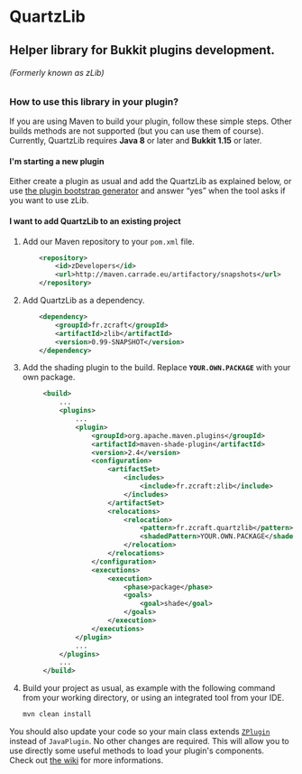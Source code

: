 QuartzLib
==========

Helper library for Bukkit plugins development.
----

###### (Formerly known as zLib)

### How to use this library in your plugin?

If you are using Maven to build your plugin, follow these simple steps. Other builds methods are not supported (but you can use them of course).  
Currently, QuartzLib requires **Java 8** or later and **Bukkit 1.15** or later.

#### I'm starting a new plugin

Either create a plugin as usual and add the QuartzLib as explained below, or use [the plugin bootstrap generator](https://github.com/zDevelopers/zLib-CodeGen-Utils#plugins-bootstrap-generator) and answer “yes” when the tool asks if you want to use zLib.

#### I want to add QuartzLib to an existing project

1. Add our Maven repository to your `pom.xml` file.
   
    ```xml
        <repository>
            <id>zDevelopers</id>
            <url>http://maven.carrade.eu/artifactory/snapshots</url>
        </repository>
    ```

2. Add QuartzLib as a dependency.
   
    ```xml
        <dependency>
            <groupId>fr.zcraft</groupId>
            <artifactId>zlib</artifactId>
            <version>0.99-SNAPSHOT</version>
        </dependency>
    ```
    
3. Add the shading plugin to the build. Replace **`YOUR.OWN.PACKAGE`** with your own package.
    
   ```xml
        <build>
            ...
            <plugins>
                ...
                <plugin>
                    <groupId>org.apache.maven.plugins</groupId>
                    <artifactId>maven-shade-plugin</artifactId>
                    <version>2.4</version>
                    <configuration>
                        <artifactSet>
                            <includes>
                                <include>fr.zcraft:zlib</include>
                            </includes>
                        </artifactSet>
                        <relocations>
                            <relocation>
                                <pattern>fr.zcraft.quartzlib</pattern>
                                <shadedPattern>YOUR.OWN.PACKAGE</shadedPattern>
                            </relocation>
                        </relocations>
                    </configuration>
                    <executions>
                        <execution>
                            <phase>package</phase>
                            <goals>
                                <goal>shade</goal>
                            </goals>
                        </execution>
                    </executions>
                </plugin>
                ...
            </plugins>
            ...
        </build>
   ```
   
4. Build your project as usual, as example with the following command from your working directory, or using an integrated tool from your IDE.
   
   ```bash
   mvn clean install
   ```

You should also update your code so your main class extends [`ZPlugin`](https://jenkins.carrade.eu/job/zLib/javadoc/index.html?fr/zcraft/zlib/core/ZPlugin.html) instead of `JavaPlugin`. No other changes are required. This will allow you to use directly some useful methods to load your plugin's components.  
Check out [the wiki](https://github.com/zDevelopers/QuartzLib/wiki/Installation) for more informations.
